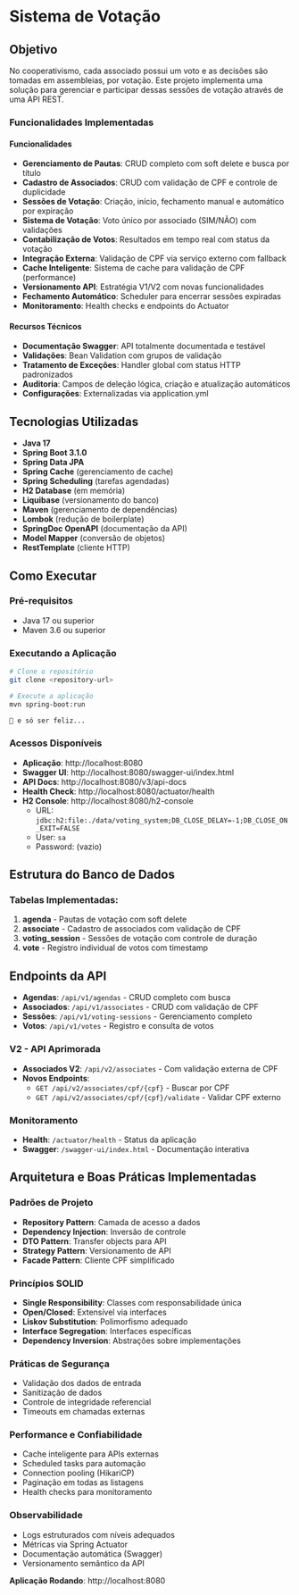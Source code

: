 # Sistema de Votação

## Objetivo
No cooperativismo, cada associado possui um voto e as decisões são tomadas em assembleias, por votação. Este projeto implementa uma solução para gerenciar e participar dessas sessões de votação através de uma API REST.

### Funcionalidades Implementadas

#### **Funcionalidades**
- **Gerenciamento de Pautas**: CRUD completo com soft delete e busca por título
- **Cadastro de Associados**: CRUD com validação de CPF e controle de duplicidade
- **Sessões de Votação**: Criação, início, fechamento manual e automático por expiração
- **Sistema de Votação**: Voto único por associado (SIM/NÃO) com validações
- **Contabilização de Votos**: Resultados em tempo real com status da votação
- **Integração Externa**: Validação de CPF via serviço externo com fallback
- **Cache Inteligente**: Sistema de cache para validação de CPF (performance)
- **Versionamento API**: Estratégia V1/V2 com novas funcionalidades
- **Fechamento Automático**: Scheduler para encerrar sessões expiradas
- **Monitoramento**: Health checks e endpoints do Actuator

#### **Recursos Técnicos**
- **Documentação Swagger**: API totalmente documentada e testável
- **Validações**: Bean Validation com grupos de validação
- **Tratamento de Exceções**: Handler global com status HTTP padronizados
- **Auditoria**: Campos de deleção lógica, criação e atualização automáticos
- **Configurações**: Externalizadas via application.yml

## Tecnologias Utilizadas
- **Java 17**
- **Spring Boot 3.1.0**
- **Spring Data JPA**
- **Spring Cache** (gerenciamento de cache)
- **Spring Scheduling** (tarefas agendadas)
- **H2 Database** (em memória)
- **Liquibase** (versionamento do banco)
- **Maven** (gerenciamento de dependências)
- **Lombok** (redução de boilerplate)
- **SpringDoc OpenAPI** (documentação da API)
- **Model Mapper** (conversão de objetos)
- **RestTemplate** (cliente HTTP)

## Como Executar

### Pré-requisitos
- Java 17 ou superior
- Maven 3.6 ou superior

### Executando a Aplicação
```bash
# Clone o repositório
git clone <repository-url>

# Execute a aplicação
mvn spring-boot:run

🥳 e só ser feliz...
```

### Acessos Disponíveis
- **Aplicação**: http://localhost:8080
- **Swagger UI**: http://localhost:8080/swagger-ui/index.html
- **API Docs**: http://localhost:8080/v3/api-docs
- **Health Check**: http://localhost:8080/actuator/health
- **H2 Console**: http://localhost:8080/h2-console
  - URL: `jdbc:h2:file:./data/voting_system;DB_CLOSE_DELAY=-1;DB_CLOSE_ON_EXIT=FALSE`
  - User: `sa`
  - Password: (vazio)

## Estrutura do Banco de Dados

### Tabelas Implementadas:
1. **agenda** - Pautas de votação com soft delete
2. **associate** - Cadastro de associados com validação de CPF
3. **voting_session** - Sessões de votação com controle de duração
4. **vote** - Registro individual de votos com timestamp

## Endpoints da API

- **Agendas**: `/api/v1/agendas` - CRUD completo com busca
- **Associados**: `/api/v1/associates` - CRUD com validação de CPF
- **Sessões**: `/api/v1/voting-sessions` - Gerenciamento completo
- **Votos**: `/api/v1/votes` - Registro e consulta de votos

### **V2 - API Aprimorada** 
- **Associados V2**: `/api/v2/associates` - Com validação externa de CPF
- **Novos Endpoints**: 
  - `GET /api/v2/associates/cpf/{cpf}` - Buscar por CPF
  - `GET /api/v2/associates/cpf/{cpf}/validate` - Validar CPF externo

### **Monitoramento**
- **Health**: `/actuator/health` - Status da aplicação
- **Swagger**: `/swagger-ui/index.html` - Documentação interativa

## Arquitetura e Boas Práticas Implementadas

### **Padrões de Projeto**
- **Repository Pattern**: Camada de acesso a dados
- **Dependency Injection**: Inversão de controle
- **DTO Pattern**: Transfer objects para API
- **Strategy Pattern**: Versionamento de API
- **Facade Pattern**: Cliente CPF simplificado

### **Princípios SOLID**
- **Single Responsibility**: Classes com responsabilidade única
- **Open/Closed**: Extensível via interfaces
- **Liskov Substitution**: Polimorfismo adequado
- **Interface Segregation**: Interfaces específicas
- **Dependency Inversion**: Abstrações sobre implementações

### **Práticas de Segurança**
- Validação dos dados de entrada
- Sanitização de dados
- Controle de integridade referencial
- Timeouts em chamadas externas

### **Performance e Confiabilidade**
- Cache inteligente para APIs externas
- Scheduled tasks para automação
- Connection pooling (HikariCP)
- Paginação em todas as listagens
- Health checks para monitoramento

### **Observabilidade**
- Logs estruturados com níveis adequados
- Métricas via Spring Actuator
- Documentação automática (Swagger)
- Versionamento semântico da API

**Aplicação Rodando**: http://localhost:8080